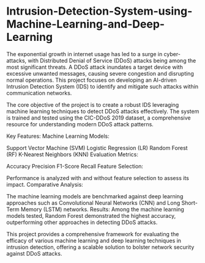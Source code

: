 # Intrusion-Detection-System-using-Machine-Learning-and-Deep-Learning

The exponential growth in internet usage has led to a surge in cyber-attacks, with Distributed Denial of Service (DDoS) attacks being among the most significant threats. A DDoS attack inundates a target device with excessive unwanted messages, causing severe congestion and disrupting normal operations. This project focuses on developing an AI-driven Intrusion Detection System (IDS) to identify and mitigate such attacks within communication networks.

The core objective of the project is to create a robust IDS leveraging machine learning techniques to detect DDoS attacks effectively. The system is trained and tested using the CIC-DDoS 2019 dataset, a comprehensive resource for understanding modern DDoS attack patterns.

Key Features:
Machine Learning Models:

Support Vector Machine (SVM)
Logistic Regression (LR)
Random Forest (RF)
K-Nearest Neighbors (KNN)
Evaluation Metrics:

Accuracy
Precision
F1-Score
Recall
Feature Selection:

Performance is analyzed with and without feature selection to assess its impact.
Comparative Analysis:

The machine learning models are benchmarked against deep learning approaches such as Convolutional Neural Networks (CNN) and Long Short-Term Memory (LSTM) networks.
Results:
Among the machine learning models tested, Random Forest demonstrated the highest accuracy, outperforming other approaches in detecting DDoS attacks.

This project provides a comprehensive framework for evaluating the efficacy of various machine learning and deep learning techniques in intrusion detection, offering a scalable solution to bolster network security against DDoS attacks.
